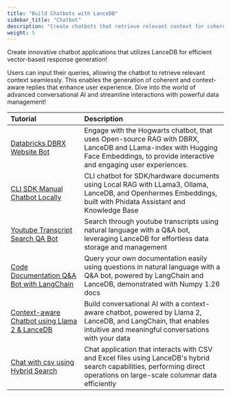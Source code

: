 ```yaml
---
title: "Build Chatbots with LanceDB"
sidebar_title: "Chatbot"
description: "Create chatbots that retrieve relevant context for coherent and context-aware replies"
weight: 5
---
```


Create innovative chatbot applications that utilizes LanceDB for efficient vector-based response generation!  
 
Users can input their queries, allowing the chatbot to retrieve relevant context seamlessly.  This enables the generation of coherent and context-aware replies that enhance user experience.  Dive into the world of advanced conversational AI and streamline interactions with powerful data management! 

| Tutorial | Description |
|:--------|:------------|
| [Databricks DBRX Website Bot](https://github.com/lancedb/vectordb-recipes/blob/main/examples/databricks_DBRX_website_bot) | Engage with the Hogwarts chatbot, that uses Open-source RAG with DBRX, LanceDB and LLama-index with Hugging Face Embeddings, to provide interactive and engaging user experiences. |
| [CLI SDK Manual Chatbot Locally](https://github.com/lancedb/vectordb-recipes/blob/main/examples/CLI-SDK-Manual-Chatbot-Locally) | CLI chatbot for SDK/hardware documents using Local RAG with LLama3, Ollama, LanceDB, and Openhermes Embeddings, built with Phidata Assistant and Knowledge Base |
| [Youtube Transcript Search QA Bot](https://github.com/lancedb/vectordb-recipes/blob/main/examples/Youtube-Search-QA-Bot) | Search through youtube transcripts using natural language with a Q&A bot, leveraging LanceDB for effortless data storage and management |
| [Code Documentation Q&A Bot with LangChain](https://github.com/lancedb/vectordb-recipes/blob/main/examples/Code-Documentation-QA-Bot) | Query your own documentation easily using questions in natural language with a Q&A bot, powered by LangChain and LanceDB, demonstrated with Numpy 1.26 docs |
| [Context-aware Chatbot using Llama 2 & LanceDB](https://github.com/lancedb/vectordb-recipes/blob/main/tutorials/chatbot_using_Llama2_&_lanceDB) | Build conversational AI with a context-aware chatbot, powered by Llama 2, LanceDB, and LangChain, that enables intuitive and meaningful conversations with your data |
| [Chat with csv using Hybrid Search](https://github.com/lancedb/vectordb-recipes/tree/main/examples/archived_examples/Chat_with_csv_file) | Chat application that interacts with CSV and Excel files using LanceDB's hybrid search capabilities, performing direct operations on large-scale columnar data efficiently |
